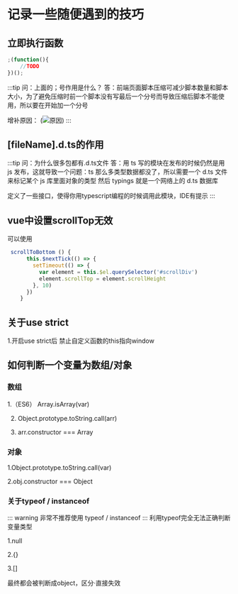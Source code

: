 # 记录一些随便遇到的技巧

## 立即执行函数

```javascript
;(function(){
    //TODO
})();
```

:::tip 问：上面的；号作用是什么？
答：前端页面脚本压缩可减少脚本数量和脚本大小，为了避免压缩时前一个脚本没有写最后一个分号而导致压缩后脚本不能使用，所以要在开始加一个分号

增补原因：
(![原因](https://hidetoxic01.oss-cn-hangzhou.aliyuncs.com/docs/20210306172336.png))
:::

## [fileName].d.ts的作用

:::tip 问：为什么很多包都有.d.ts文件
答：用 ts 写的模块在发布的时候仍然是用 js 发布，这就导致一个问题：ts 那么多类型数据都没了，所以需要一个 d.ts 文件来标记某个 js 库里面对象的类型
然后 typings 就是一个网络上的 d.ts 数据库

定义了一些接口，使得你用typescript编程的时候调用此模块，IDE有提示
:::

<!-- 
## import 和 require
属于两种不同的模块引入规范 在webpack内不可混用 不然打包会报错
export 和  -->

## vue中设置scrollTop无效

可以使用

```javascript
 scrollToBottom () {
      this.$nextTick(() => {
        setTimeout(() => {
          var element = this.$el.querySelector('#scrollDiv')
          element.scrollTop = element.scrollHeight
        }, 10)
      })
    }
```

## 关于use strict
1.开启use strict后 禁止自定义函数的this指向window



## 如何判断一个变量为数组/对象

### 数组
1.（ES6） Array.isArray(var)

2. Object.prototype.toString.call(arr)
   
3. arr.constructor === Array

### 对象

1.Object.prototype.toString.call(var)

2.obj.constructor === Object

### 关于typeof / instanceof
::: warning 非常不推荐使用
typeof / instanceof
:::
利用typeof完全无法正确判断变量类型

1.null

2.{}

3.[]

最终都会被判断成object，区分·直接失效